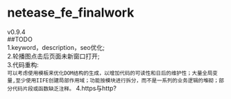 # netease_fe_finalwork
v0.9.4  
##TODO  
1.keyword，description，seo优化;  
2.轮播图点击后页面未新窗口打开;  
3.代码重构:  
`可以考虑使用模板来优化DOM结构的生成，以增加代码的可读性和日后的维护性；大量全局变量,至少使用IIFE创建局部作用域；功能按模块进行拆分，而不是一系列的业务逻辑的堆砌；部分代码片段或函数缺乏注释。`
4.https与http?
